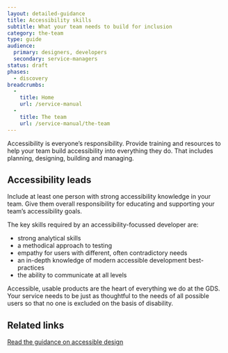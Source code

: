 ```yaml
---
layout: detailed-guidance
title: Accessibility skills
subtitle: What your team needs to build for inclusion
category: the-team
type: guide
audience:
  primary: designers, developers
  secondary: service-managers
status: draft
phases:
  - discovery
breadcrumbs:
  -
    title: Home
    url: /service-manual
  -
    title: The team
    url: /service-manual/the-team
---
```


Accessibility is everyone’s responsibility. Provide training and resources to help your team build accessibility into everything they do. That includes planning, designing, building and managing.

## Accessibility leads

Include at least one person with strong accessibility knowledge in your team. Give them overall responsibility for educating and supporting your team’s accessibility goals.

The key skills required by an accessibility-focussed developer are:

* strong analytical skills
* a methodical approach to testing
* empathy for users with different, often contradictory needs
* an in-depth knowledge of modern accessible development best-practices
* the ability to communicate at all levels

Accessible, usable products are the heart of everything we do at the GDS. Your service needs to be just as thoughtful to the needs of all possible users so that no one is excluded on the basis of disability.

## Related links
[Read the guidance on accessible design](/service-manual/user-centered-design/accessibility.html)
